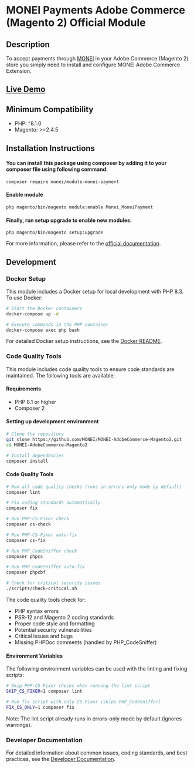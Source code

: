 # MONEI Payments Adobe Commerce (Magento 2) Official Module

## Description
To accept payments through [MONEI](https://monei.com) in your Adobe Commerce (Magento 2) store you simply need to install and configure MONEI Adobe Commerce Extension.

## [Live Demo](https://magento2-demo.monei.com/)

## Minimum Compatibility
- PHP: ^8.1.0
- Magento: >=2.4.5

## Installation Instructions
#### You can install this package using composer by adding it to your composer file using following command:

`composer require monei/module-monei-payment`

#### Enable module 

`php magento/bin/magento module:enable Monei_MoneiPayment`

#### Finally, run setup upgrade to enable new modules:

`php magento/bin/magento setup:upgrade`

For more information, please refer to the [official documentation](https://docs.monei.com/docs/e-commerce/adobe-commerce/).

## Development

### Docker Setup

This module includes a Docker setup for local development with PHP 8.3. To use Docker:

```bash
# Start the Docker containers
docker-compose up -d

# Execute commands in the PHP container
docker-compose exec php bash
```

For detailed Docker setup instructions, see the [Docker README](docker/README.md).

### Code Quality Tools

This module includes code quality tools to ensure code standards are maintained. The following tools are available:

#### Requirements
- PHP 8.1 or higher
- Composer 2

#### Setting up development environment

```bash
# Clone the repository
git clone https://github.com/MONEI/MONEI-AdobeCommerce-Magento2.git
cd MONEI-AdobeCommerce-Magento2

# Install dependencies
composer install
```

#### Code Quality Tools

```bash
# Run all code quality checks (runs in errors-only mode by default)
composer lint

# Fix coding standards automatically
composer fix

# Run PHP-CS-Fixer check
composer cs-check

# Run PHP-CS-Fixer auto-fix
composer cs-fix

# Run PHP_CodeSniffer check
composer phpcs

# Run PHP_CodeSniffer auto-fix
composer phpcbf

# Check for critical security issues
./scripts/check-critical.sh
```

The code quality tools check for:
- PHP syntax errors
- PSR-12 and Magento 2 coding standards
- Proper code style and formatting
- Potential security vulnerabilities
- Critical issues and bugs
- Missing PHPDoc comments (handled by PHP_CodeSniffer)

#### Environment Variables

The following environment variables can be used with the linting and fixing scripts:

```bash
# Skip PHP-CS-Fixer checks when running the lint script
SKIP_CS_FIXER=1 composer lint

# Run fix script with only CS Fixer (skips PHP_CodeSniffer)
FIX_CS_ONLY=1 composer fix
```

Note: The lint script already runs in errors-only mode by default (ignores warnings).

### Developer Documentation

For detailed information about common issues, coding standards, and best practices, see the [Developer Documentation](docs/DEVELOPMENT.md).

